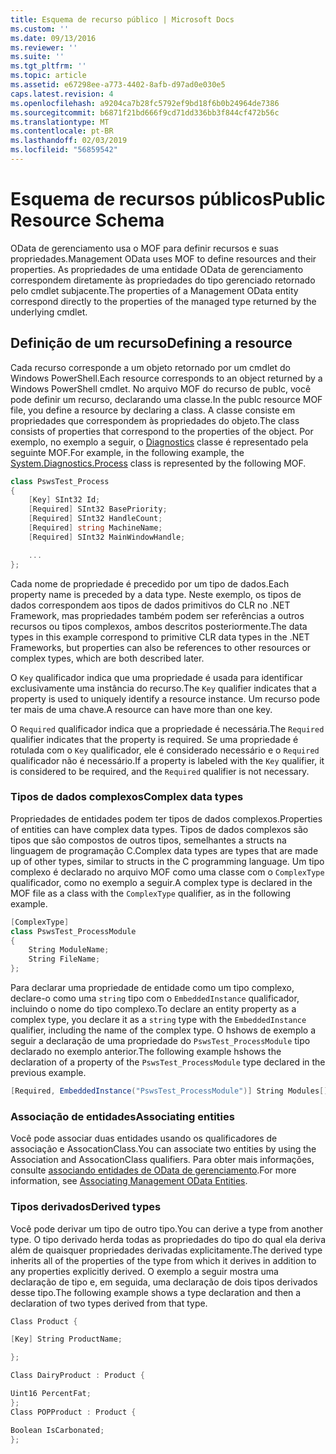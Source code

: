 ```yaml
---
title: Esquema de recurso público | Microsoft Docs
ms.custom: ''
ms.date: 09/13/2016
ms.reviewer: ''
ms.suite: ''
ms.tgt_pltfrm: ''
ms.topic: article
ms.assetid: e67298ee-a773-4402-8afb-d97ad0e030e5
caps.latest.revision: 4
ms.openlocfilehash: a9204ca7b28fc5792ef9bd18f6b0b24964de7386
ms.sourcegitcommit: b6871f21bd666f9cd71dd336bb3f844cf472b56c
ms.translationtype: MT
ms.contentlocale: pt-BR
ms.lasthandoff: 02/03/2019
ms.locfileid: "56859542"
---
```

# <a name="public-resource-schema"></a><span data-ttu-id="53239-102">Esquema de recursos públicos</span><span class="sxs-lookup"><span data-stu-id="53239-102">Public Resource Schema</span></span>

<span data-ttu-id="53239-103">OData de gerenciamento usa o MOF para definir recursos e suas propriedades.</span><span class="sxs-lookup"><span data-stu-id="53239-103">Management OData uses MOF to define resources and their properties.</span></span> <span data-ttu-id="53239-104">As propriedades de uma entidade OData de gerenciamento correspondem diretamente às propriedades do tipo gerenciado retornado pelo cmdlet subjacente.</span><span class="sxs-lookup"><span data-stu-id="53239-104">The properties of a Management OData entity correspond directly to the properties of the managed type returned by the underlying cmdlet.</span></span>

## <a name="defining-a-resource"></a><span data-ttu-id="53239-105">Definição de um recurso</span><span class="sxs-lookup"><span data-stu-id="53239-105">Defining a resource</span></span>

<span data-ttu-id="53239-106">Cada recurso corresponde a um objeto retornado por um cmdlet do Windows PowerShell.</span><span class="sxs-lookup"><span data-stu-id="53239-106">Each resource corresponds to an object returned by a Windows PowerShell cmdlet.</span></span> <span data-ttu-id="53239-107">No arquivo MOF do recurso de publc, você pode definir um recurso, declarando uma classe.</span><span class="sxs-lookup"><span data-stu-id="53239-107">In the publc resource MOF file, you define a resource by declaring a class.</span></span> <span data-ttu-id="53239-108">A classe consiste em propriedades que correspondem às propriedades do objeto.</span><span class="sxs-lookup"><span data-stu-id="53239-108">The class consists of properties that correspond to the properties of the object.</span></span> <span data-ttu-id="53239-109">Por exemplo, no exemplo a seguir, o [Diagnostics](/dotnet/api/System.Diagnostics.Process) classe é representado pela seguinte MOF.</span><span class="sxs-lookup"><span data-stu-id="53239-109">For example, in the following example, the [System.Diagnostics.Process](/dotnet/api/System.Diagnostics.Process) class is represented by the following MOF.</span></span>

```csharp
class PswsTest_Process
{
    [Key] SInt32 Id;
    [Required] SInt32 BasePriority;
    [Required] SInt32 HandleCount;
    [Required] string MachineName;
    [Required] SInt32 MainWindowHandle;

    ...
};
```

<span data-ttu-id="53239-110">Cada nome de propriedade é precedido por um tipo de dados.</span><span class="sxs-lookup"><span data-stu-id="53239-110">Each property name is preceded by a data type.</span></span> <span data-ttu-id="53239-111">Neste exemplo, os tipos de dados correspondem aos tipos de dados primitivos do CLR no .NET Framework, mas propriedades também podem ser referências a outros recursos ou tipos complexos, ambos descritos posteriormente.</span><span class="sxs-lookup"><span data-stu-id="53239-111">The data types in this example correspond to primitive CLR data types in the .NET Frameworks, but properties can also be references to other resources or complex types, which are both described later.</span></span>

<span data-ttu-id="53239-112">O `Key` qualificador indica que uma propriedade é usada para identificar exclusivamente uma instância do recurso.</span><span class="sxs-lookup"><span data-stu-id="53239-112">The `Key` qualifier indicates that a property is used to uniquely identify a resource instance.</span></span> <span data-ttu-id="53239-113">Um recurso pode ter mais de uma chave.</span><span class="sxs-lookup"><span data-stu-id="53239-113">A resource can have more than one key.</span></span>

<span data-ttu-id="53239-114">O `Required` qualificador indica que a propriedade é necessária.</span><span class="sxs-lookup"><span data-stu-id="53239-114">The `Required` qualifier indicates that the property is required.</span></span> <span data-ttu-id="53239-115">Se uma propriedade é rotulada com o `Key` qualificador, ele é considerado necessário e o `Required` qualificador não é necessário.</span><span class="sxs-lookup"><span data-stu-id="53239-115">If a property is labeled with the `Key` qualifier, it is considered to be required, and the `Required` qualifier is not necessary.</span></span>

### <a name="complex-data-types"></a><span data-ttu-id="53239-116">Tipos de dados complexos</span><span class="sxs-lookup"><span data-stu-id="53239-116">Complex data types</span></span>

<span data-ttu-id="53239-117">Propriedades de entidades podem ter tipos de dados complexos.</span><span class="sxs-lookup"><span data-stu-id="53239-117">Properties of entities can have complex data types.</span></span> <span data-ttu-id="53239-118">Tipos de dados complexos são tipos que são compostos de outros tipos, semelhantes a structs na linguagem de programação C.</span><span class="sxs-lookup"><span data-stu-id="53239-118">Complex data types are types that are made up of other types, similar to structs in the C programming language.</span></span> <span data-ttu-id="53239-119">Um tipo complexo é declarado no arquivo MOF como uma classe com o `ComplexType` qualificador, como no exemplo a seguir.</span><span class="sxs-lookup"><span data-stu-id="53239-119">A complex type is declared in the MOF file as a class with the `ComplexType` qualifier, as in the following example.</span></span>

```csharp
[ComplexType]
class PswsTest_ProcessModule
{
    String ModuleName;
    String FileName;
};
```

<span data-ttu-id="53239-120">Para declarar uma propriedade de entidade como um tipo complexo, declare-o como uma `string` tipo com o `EmbeddedInstance` qualificador, incluindo o nome do tipo complexo.</span><span class="sxs-lookup"><span data-stu-id="53239-120">To declare an entity property as a complex type, you declare it as a `string` type with the `EmbeddedInstance` qualifier, including the name of the complex type.</span></span> <span data-ttu-id="53239-121">O hshows de exemplo a seguir a declaração de uma propriedade do `PswsTest_ProcessModule` tipo declarado no exemplo anterior.</span><span class="sxs-lookup"><span data-stu-id="53239-121">The following example hshows the declaration of a property of the `PswsTest_ProcessModule` type declared in the previous example.</span></span>

```csharp
[Required, EmbeddedInstance("PswsTest_ProcessModule")] String Modules[];
```

### <a name="associating-entities"></a><span data-ttu-id="53239-122">Associação de entidades</span><span class="sxs-lookup"><span data-stu-id="53239-122">Associating entities</span></span>

<span data-ttu-id="53239-123">Você pode associar duas entidades usando os qualificadores de associação e AssocationClass.</span><span class="sxs-lookup"><span data-stu-id="53239-123">You can associate two entities by using the Association and AssocationClass qualifiers.</span></span> <span data-ttu-id="53239-124">Para obter mais informações, consulte [associando entidades de OData de gerenciamento](./associating-management-odata-entities.md).</span><span class="sxs-lookup"><span data-stu-id="53239-124">For more information, see [Associating Management OData Entities](./associating-management-odata-entities.md).</span></span>

### <a name="derived-types"></a><span data-ttu-id="53239-125">Tipos derivados</span><span class="sxs-lookup"><span data-stu-id="53239-125">Derived types</span></span>

<span data-ttu-id="53239-126">Você pode derivar um tipo de outro tipo.</span><span class="sxs-lookup"><span data-stu-id="53239-126">You can derive a type from another type.</span></span> <span data-ttu-id="53239-127">O tipo derivado herda todas as propriedades do tipo do qual ela deriva além de quaisquer propriedades derivadas explicitamente.</span><span class="sxs-lookup"><span data-stu-id="53239-127">The derived type inherits all of the properties of the type from which it derives in addition to any properties explicitly derived.</span></span> <span data-ttu-id="53239-128">O exemplo a seguir mostra uma declaração de tipo e, em seguida, uma declaração de dois tipos derivados desse tipo.</span><span class="sxs-lookup"><span data-stu-id="53239-128">The following example shows a type declaration and then a declaration of two types derived from that type.</span></span>

```csharp
Class Product {

[Key] String ProductName;

};

Class DairyProduct : Product {

Uint16 PercentFat;
};
Class POPProduct : Product {

Boolean IsCarbonated;
};

```